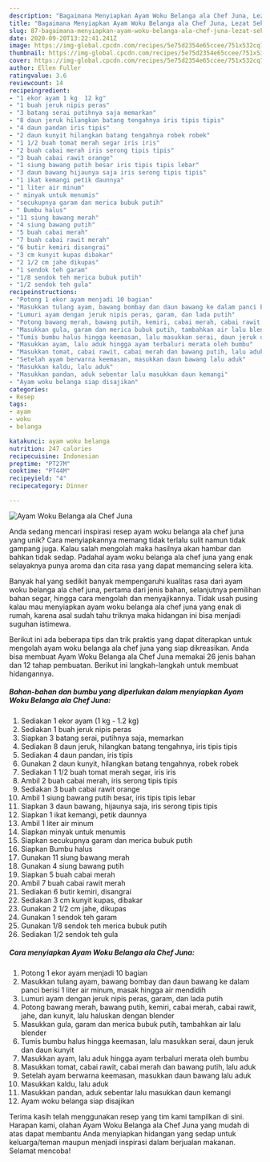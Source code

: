 ```yaml
---
description: "Bagaimana Menyiapkan Ayam Woku Belanga ala Chef Juna, Lezat Sekali"
title: "Bagaimana Menyiapkan Ayam Woku Belanga ala Chef Juna, Lezat Sekali"
slug: 87-bagaimana-menyiapkan-ayam-woku-belanga-ala-chef-juna-lezat-sekali
date: 2020-09-20T13:22:41.241Z
image: https://img-global.cpcdn.com/recipes/5e75d2354e65ccee/751x532cq70/ayam-woku-belanga-ala-chef-juna-foto-resep-utama.jpg
thumbnail: https://img-global.cpcdn.com/recipes/5e75d2354e65ccee/751x532cq70/ayam-woku-belanga-ala-chef-juna-foto-resep-utama.jpg
cover: https://img-global.cpcdn.com/recipes/5e75d2354e65ccee/751x532cq70/ayam-woku-belanga-ala-chef-juna-foto-resep-utama.jpg
author: Ellen Fuller
ratingvalue: 3.6
reviewcount: 14
recipeingredient:
- "1 ekor ayam 1 kg  12 kg"
- "1 buah jeruk nipis peras"
- "3 batang serai putihnya saja memarkan"
- "8 daun jeruk hilangkan batang tengahnya iris tipis tipis"
- "4 daun pandan iris tipis"
- "2 daun kunyit hilangkan batang tengahnya robek robek"
- "1 1/2 buah tomat merah segar iris iris"
- "2 buah cabai merah iris serong tipis tipis"
- "3 buah cabai rawit orange"
- "1 siung bawang putih besar iris tipis tipis lebar"
- "3 daun bawang hijaunya saja iris serong tipis tipis"
- "1 ikat kemangi petik daunnya"
- "1 liter air minum"
- " minyak untuk menumis"
- "secukupnya garam dan merica bubuk putih"
- " Bumbu halus"
- "11 siung bawang merah"
- "4 siung bawang putih"
- "5 buah cabai merah"
- "7 buah cabai rawit merah"
- "6 butir kemiri disangrai"
- "3 cm kunyit kupas dibakar"
- "2 1/2 cm jahe dikupas"
- "1 sendok teh garam"
- "1/8 sendok teh merica bubuk putih"
- "1/2 sendok teh gula"
recipeinstructions:
- "Potong 1 ekor ayam menjadi 10 bagian"
- "Masukkan tulang ayam, bawang bombay dan daun bawang ke dalam panci berisi 1 liter air minum, masak hingga air mendidih"
- "Lumuri ayam dengan jeruk nipis peras, garam, dan lada putih"
- "Potong bawang merah, bawang putih, kemiri, cabai merah, cabai rawit, jahe, dan kunyit, lalu haluskan dengan blender"
- "Masukkan gula, garam dan merica bubuk putih, tambahkan air lalu blender"
- "Tumis bumbu halus hingga keemasan, lalu masukkan serai, daun jeruk dan daun kunyit"
- "Masukkan ayam, lalu aduk hingga ayam terbaluri merata oleh bumbu"
- "Masukkan tomat, cabai rawit, cabai merah dan bawang putih, lalu aduk"
- "Setelah ayam berwarna keemasan, masukkan daun bawang lalu aduk"
- "Masukkan kaldu, lalu aduk"
- "Masukkan pandan, aduk sebentar lalu masukkan daun kemangi"
- "Ayam woku belanga siap disajikan"
categories:
- Resep
tags:
- ayam
- woku
- belanga

katakunci: ayam woku belanga 
nutrition: 247 calories
recipecuisine: Indonesian
preptime: "PT27M"
cooktime: "PT44M"
recipeyield: "4"
recipecategory: Dinner

---
```



![Ayam Woku Belanga ala Chef Juna](https://img-global.cpcdn.com/recipes/5e75d2354e65ccee/751x532cq70/ayam-woku-belanga-ala-chef-juna-foto-resep-utama.jpg)

Anda sedang mencari inspirasi resep ayam woku belanga ala chef juna yang unik? Cara menyiapkannya memang tidak terlalu sulit namun tidak gampang juga. Kalau salah mengolah maka hasilnya akan hambar dan bahkan tidak sedap. Padahal ayam woku belanga ala chef juna yang enak selayaknya punya aroma dan cita rasa yang dapat memancing selera kita.

Banyak hal yang sedikit banyak mempengaruhi kualitas rasa dari ayam woku belanga ala chef juna, pertama dari jenis bahan, selanjutnya pemilihan bahan segar, hingga cara mengolah dan menyajikannya. Tidak usah pusing kalau mau menyiapkan ayam woku belanga ala chef juna yang enak di rumah, karena asal sudah tahu triknya maka hidangan ini bisa menjadi suguhan istimewa.




Berikut ini ada beberapa tips dan trik praktis yang dapat diterapkan untuk mengolah ayam woku belanga ala chef juna yang siap dikreasikan. Anda bisa membuat Ayam Woku Belanga ala Chef Juna memakai 26 jenis bahan dan 12 tahap pembuatan. Berikut ini langkah-langkah untuk membuat hidangannya.

<!--inarticleads1-->

##### Bahan-bahan dan bumbu yang diperlukan dalam menyiapkan Ayam Woku Belanga ala Chef Juna:

1. Sediakan 1 ekor ayam (1 kg - 1.2 kg)
1. Sediakan 1 buah jeruk nipis peras
1. Siapkan 3 batang serai, putihnya saja, memarkan
1. Sediakan 8 daun jeruk, hilangkan batang tengahnya, iris tipis tipis
1. Sediakan 4 daun pandan, iris tipis
1. Gunakan 2 daun kunyit, hilangkan batang tengahnya, robek robek
1. Sediakan 1 1/2 buah tomat merah segar, iris iris
1. Ambil 2 buah cabai merah, iris serong tipis tipis
1. Sediakan 3 buah cabai rawit orange
1. Ambil 1 siung bawang putih besar, iris tipis tipis lebar
1. Siapkan 3 daun bawang, hijaunya saja, iris serong tipis tipis
1. Siapkan 1 ikat kemangi, petik daunnya
1. Ambil 1 liter air minum
1. Siapkan  minyak untuk menumis
1. Siapkan secukupnya garam dan merica bubuk putih
1. Siapkan  Bumbu halus
1. Gunakan 11 siung bawang merah
1. Gunakan 4 siung bawang putih
1. Siapkan 5 buah cabai merah
1. Ambil 7 buah cabai rawit merah
1. Sediakan 6 butir kemiri, disangrai
1. Sediakan 3 cm kunyit kupas, dibakar
1. Gunakan 2 1/2 cm jahe, dikupas
1. Gunakan 1 sendok teh garam
1. Gunakan 1/8 sendok teh merica bubuk putih
1. Sediakan 1/2 sendok teh gula




<!--inarticleads2-->

##### Cara menyiapkan Ayam Woku Belanga ala Chef Juna:

1. Potong 1 ekor ayam menjadi 10 bagian
1. Masukkan tulang ayam, bawang bombay dan daun bawang ke dalam panci berisi 1 liter air minum, masak hingga air mendidih
1. Lumuri ayam dengan jeruk nipis peras, garam, dan lada putih
1. Potong bawang merah, bawang putih, kemiri, cabai merah, cabai rawit, jahe, dan kunyit, lalu haluskan dengan blender
1. Masukkan gula, garam dan merica bubuk putih, tambahkan air lalu blender
1. Tumis bumbu halus hingga keemasan, lalu masukkan serai, daun jeruk dan daun kunyit
1. Masukkan ayam, lalu aduk hingga ayam terbaluri merata oleh bumbu
1. Masukkan tomat, cabai rawit, cabai merah dan bawang putih, lalu aduk
1. Setelah ayam berwarna keemasan, masukkan daun bawang lalu aduk
1. Masukkan kaldu, lalu aduk
1. Masukkan pandan, aduk sebentar lalu masukkan daun kemangi
1. Ayam woku belanga siap disajikan




Terima kasih telah menggunakan resep yang tim kami tampilkan di sini. Harapan kami, olahan Ayam Woku Belanga ala Chef Juna yang mudah di atas dapat membantu Anda menyiapkan hidangan yang sedap untuk keluarga/teman maupun menjadi inspirasi dalam berjualan makanan. Selamat mencoba!
